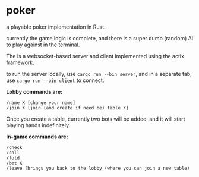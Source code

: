 # poker
a playable poker implementation in Rust.

currently the game logic is complete, and there is a super dumb (random) AI to play against in the terminal.

The is a websocket-based server and client implemented using the actix framework.

to run the server locally, use ```cargo run --bin server```, and in a separate tab, use ```cargo run --bin client``` to connect.

**Lobby commands are:**
```
/name X [change your name]
/join X [join (and create if need be) table X]
```

Once you create a table, currently two bots will be added, and it will start playing hands indefinitely.

**In-game commands are:**
```
/check
/call
/fold
/bet X
/leave [brings you back to the lobby (where you can join a new table)
```
